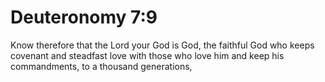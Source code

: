 # Deuteronomy 7:9

Know therefore that the Lord your God is God, the faithful God who keeps covenant and steadfast love with those who love him and keep his commandments, to a thousand generations,
